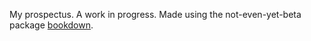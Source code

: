 My prospectus. A work in progress. Made using the not-even-yet-beta package [bookdown](http://rstudio.github.io/bookdown).
